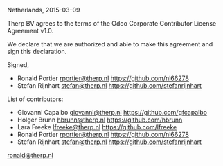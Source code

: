 Netherlands, 2015-03-09

Therp BV agrees to the terms of the Odoo Corporate 
Contributor License Agreement v1.0.

We declare that we are authorized and able to make this agreement and sign
this declaration.

Signed,

*  Ronald Portier rportier@therp.nl https://github.com/nl66278
*  Stefan Rijnhart stefan@therp.nl https://github.com/stefanrijnhart

List of contributors:

*  Giovanni Capalbo giovanni@therp.nl https://github.com/gfcapalbo
*  Holger Brunn hbrunn@therp.nl https://github.com/hbrunn
*  Lara Freeke lfreeke@therp.nl https://github.com/lfreeke
*  Ronald Portier rportier@therp.nl https://github.com/nl66278
*  Stefan Rijnhart stefan@therp.nl https://github.com/stefanrijnhart

ronald@therp.nl
